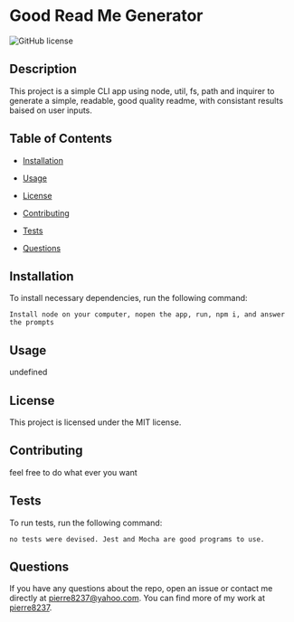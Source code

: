 # Good Read Me Generator
![GitHub license](https://img.shields.io/badge/license-MIT-blue.svg)

## Description

This project is a simple CLI app using node, util, fs, path and inquirer to generate a simple, readable, good quality readme, with consistant results baised on user inputs.

## Table of Contents 

* [Installation](#installation)

* [Usage](#usage)

* [License](#license)

* [Contributing](#contributing)

* [Tests](#tests)

* [Questions](#questions)

## Installation

To install necessary dependencies, run the following command:

```
Install node on your computer, nopen the app, run, npm i, and answer the prompts
```

## Usage

undefined

## License

This project is licensed under the MIT license.
  
## Contributing

feel free to do what ever you want

## Tests

To run tests, run the following command:

```
no tests were devised. Jest and Mocha are good programs to use.
```

## Questions

If you have any questions about the repo, open an issue or contact me directly at pierre8237@yahoo.com. You can find more of my work at [pierre8237](https://github.com/pierre8237/).


